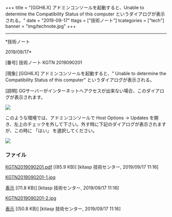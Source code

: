 ﻿+++
title = "[GGH6.X] アドミンコンソールを起動すると、Unable to determine the Compatibility Status of this computer というダイアログが表示される。"
date = "2019-09-17"
ttags = ["技術ノート"]
tcategories = ["tech"]
banner = "img/technote.jpg"
+++

-----------------------------------------------------------------------------------------------------------------------------

*技術ノート

2019/09/17*


[番号]
技術ノート KGTN 2019090201

[現象]
[GGH6.X] アドミンコンソールを起動すると、" Unable to determine the
Compatibility Status of this computer" というダイアログが表示される。

[説明]
GGサーバーがインターネットへアクセスが出来ない場合、このダイアログが表示されます。

![](http://techreport.kitasp.net/attachments/download/4385/KGTN2019090201-1.jpg)

このような環境では、アドミンコンソールで Host Options → Updates
を開き、左上のチェックを外して下さい。外す時に下記のダイアログが表示されますが、この時に
「はい」 を選択してください。

![](http://techreport.kitasp.net/attachments/download/4386/KGTN2019090201-2.jpg)


### ファイル





[KGTN2019090201.pdf](http://techreport.kitasp.net/attachments/download/4384/KGTN2019090201.pdf)
 [(85.9 KB)] [kitasp 技術センター, 2019/09/17
11:16]

[KGTN2019090201-1.jpg](http://techreport.kitasp.net/attachments/download/4385/KGTN2019090201-1.jpg)

[表示](http://techreport.kitasp.net/attachments/4385/KGTN2019090201-1.jpg "表示")
 [(11.8 KB)] [kitasp 技術センター, 2019/09/17
11:16]

[KGTN2019090201-2.jpg](http://techreport.kitasp.net/attachments/download/4386/KGTN2019090201-2.jpg)

[表示](http://techreport.kitasp.net/attachments/4386/KGTN2019090201-2.jpg "表示")
 [(50.8 KB)] [kitasp 技術センター, 2019/09/17
11:16]
